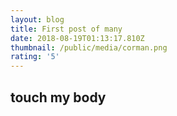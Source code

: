 ```yaml
---
layout: blog
title: First post of many
date: 2018-08-19T01:13:17.810Z
thumbnail: /public/media/corman.png
rating: '5'
---
```

## touch my body
